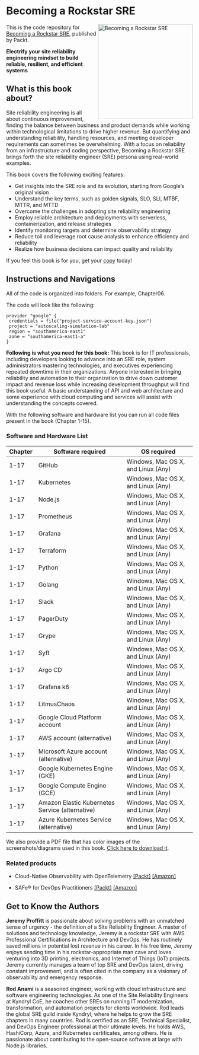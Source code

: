 # Becoming a Rockstar SRE

<a href="https://www.packtpub.com/product/becoming-a-rockstar-sre/9781803239224"><img src="https://static.packt-cdn.com/products/9781803239224/cover/smaller" alt="Becoming a Rockstar SRE" height="256px" align="right"></a>

This is the code repository for [Becoming a Rockstar SRE](https://www.packtpub.com/product/becoming-a-rockstar-sre/9781803239224), published by Packt.

**Electrify your site reliability engineering mindset to build reliable, resilient, and efficient systems**

## What is this book about?
Site reliability engineering is all about continuous improvement, finding the balance between business and product demands while working within technological limitations to drive higher revenue. But quantifying and understanding reliability, handling resources, and meeting developer requirements can sometimes be overwhelming. With a focus on reliability from an infrastructure and coding perspective, Becoming a Rockstar SRE brings forth the site reliability engineer (SRE) persona using real-world examples.

This book covers the following exciting features:
* Get insights into the SRE role and its evolution, starting from Google’s original vision
* Understand the key terms, such as golden signals, SLO, SLI, MTBF, MTTR, and MTTD
* Overcome the challenges in adopting site reliability engineering
* Employ reliable architecture and deployments with serverless, containerization, and release strategies
* Identify monitoring targets and determine observability strategy
* Reduce toil and leverage root cause analysis to enhance efficiency and reliability
* Realize how business decisions can impact quality and reliability

If you feel this book is for you, get your [copy](https://www.amazon.com/dp/1803239220) today!

## Instructions and Navigations
All of the code is organized into folders. For example, Chapter06.

The code will look like the following:
```
provider "google" {
 credentials = file("project-service-account-key.json")
 project = "autoscaling-simulation-lab"
 region = "southamerica-east1"
 zone = "southamerica-east1-a"
}

```

**Following is what you need for this book:**
This book is for IT professionals, including developers looking to advance into an SRE role, system administrators mastering technologies, and executives experiencing repeated downtime in their organizations. Anyone interested in bringing reliability and automation to their organization to drive down customer impact and revenue loss while increasing development throughput will find this book useful. A basic understanding of API and web architecture and some experience with cloud computing and services will assist with understanding the concepts covered.

With the following software and hardware list you can run all code files present in the book (Chapter 1-15).
### Software and Hardware List
| Chapter | Software required | OS required |
| -------- | ------------------------------------ | ----------------------------------- |
| 1-17 | GitHub | Windows, Mac OS X, and Linux (Any) |
| 1-17 | Kubernetes | Windows, Mac OS X, and Linux (Any) |
| 1-17 | Node.js | Windows, Mac OS X, and Linux (Any) |
| 1-17 | Prometheus | Windows, Mac OS X, and Linux (Any) |
| 1-17 | Grafana | Windows, Mac OS X, and Linux (Any) |
| 1-17 | Terraform | Windows, Mac OS X, and Linux (Any) |
| 1-17 | Python | Windows, Mac OS X, and Linux (Any) |
| 1-17 | Golang | Windows, Mac OS X, and Linux (Any) |
| 1-17 | Slack | Windows, Mac OS X, and Linux (Any) |
| 1-17 | PagerDuty | Windows, Mac OS X, and Linux (Any) |
| 1-17 | Grype | Windows, Mac OS X, and Linux (Any) |
| 1-17 | Syft | Windows, Mac OS X, and Linux (Any) |
| 1-17 | Argo CD | Windows, Mac OS X, and Linux (Any) |
| 1-17 | Grafana k6 | Windows, Mac OS X, and Linux (Any) |
| 1-17 | LitmusChaos | Windows, Mac OS X, and Linux (Any) |
| 1-17 |  Google Cloud Platform account | Windows, Mac OS X, and Linux (Any) |
| 1-17 | AWS account (alternative) | Windows, Mac OS X, and Linux (Any) |
| 1-17 | Microsoft Azure account (alternative) | Windows, Mac OS X, and Linux (Any) |
| 1-17 | Google Kubernetes Engine (GKE) | Windows, Mac OS X, and Linux (Any) |
| 1-17 | Google Compute Engine (GCE) | Windows, Mac OS X, and Linux (Any) |
| 1-17 | Amazon Elastic Kubernetes Service (alternative) | Windows, Mac OS X, and Linux (Any) |
| 1-17 |  Azure Kubernetes Service (alternative) | Windows, Mac OS X, and Linux (Any) |

We also provide a PDF file that has color images of the screenshots/diagrams used in this book. [Click here to download it]( https://static.packt-cdn.com/downloads/9781803239224_ColorImages.pdf).

### Related products
* Cloud-Native Observability with OpenTelemetry [[Packt]](https://www.packtpub.com/product/cloud-native-observability-with-opentelemetry/9781801077705) [[Amazon]](https://www.amazon.com/dp/1801077703)

* SAFe® for DevOps Practitioners [[Packt]](https://www.packtpub.com/product/safe-for-devops-practitioners/9781803231426) [[Amazon]](https://www.amazon.com/dp/1803231424)

## Get to Know the Authors
**Jeremy Proffitt**
is passionate about solving problems with an unmatched sense of urgency - the definition of a Site Reliability Engineer. A master of solutions and technology knowledge, Jeremy is a rockstar SRE with AWS Professional Certifications in Architecture and DevOps. He has routinely saved millions in potential lost revenue in his career. In his free time, Jeremy enjoys sending time in his rockstar-appropriate man cave and loves venturing into 3D printing, electronics, and Internet of Things (IoT) projects. Jeremy currently manages a team of top SRE and DevOps talent, driving constant improvement, and is often cited in the company as a visionary of observability and emergency response.

**Rod Anami**
is a seasoned engineer, working with cloud infrastructure and software engineering technologies. As one of the Site Reliability Engineers at Kyndryl CoE, he coaches other SREs on running IT modernization, transformation, and automation projects for clients worldwide. Rod leads the global SRE guild inside Kyndryl, where he helps to grow the SRE chapters in many countries. Rod is certified as an SRE, Technical Specialist, and DevOps Engineer professional at their ultimate levels. He holds AWS, HashiCorp, Azure, and Kubernetes certificates, among others. He is passionate about contributing to the open-source software at large with Node.js libraries.

